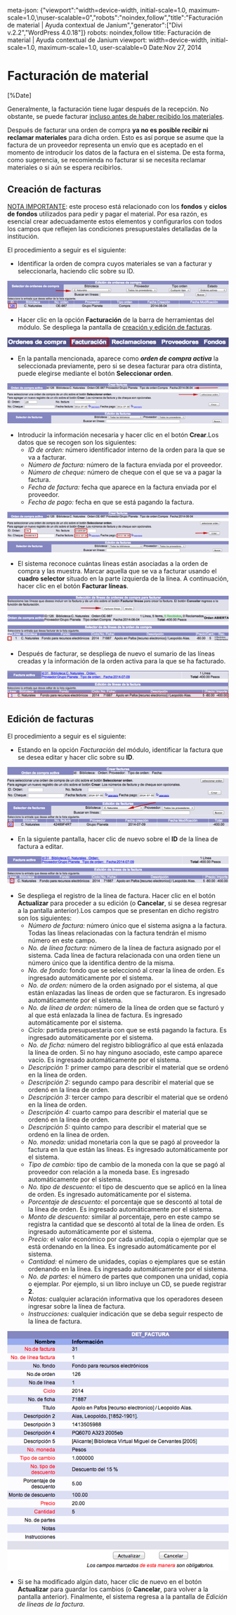 meta-json: {"viewport":"width=device-width, initial-scale=1.0, maximum-scale=1.0,\nuser-scalable=0","robots":"noindex,follow","title":"Facturación de material | Ayuda contextual de Janium","generator":["Divi v.2.2","WordPress 4.0.18"]}
robots: noindex,follow
title: Facturación de material | Ayuda contextual de Janium
viewport: width=device-width, initial-scale=1.0, maximum-scale=1.0, user-scalable=0
Date:Nov 27, 2014

# Facturación de material

[%Date]

Generalmente, la facturación tiene lugar después de la recepción. No
obstante, se puede facturar <span
style="text-decoration: underline;">incluso antes de haber recibido los
materiales</span>.

Después de facturar una orden de compra **ya no es posible recibir ni
reclamar materiales** para dicha orden. Esto es así porque se asume que
la factura de un proveedor representa un envío que es aceptado en el
momento de introducir los datos de la factura en el sistema. De esta
forma, como sugerencia, se recomienda no facturar si se necesita
reclamar materiales o si aún se espera recibirlos.

## Creación de facturas

<span style="text-decoration: underline;">NOTA IMPORTANTE</span>: este
proceso está relacionado con los **fondos** y **ciclos de fondos**
utilizados para pedir y pagar el material. Por esa razón, es esencial
crear adecuadamente estos elementos y configurarlos con todos los campos
que reflejen las condiciones presupuestales detalladas de la
institución.

El procedimiento a seguir es el siguiente:

-   Identificar la orden de compra cuyos materiales se van a facturar y
    seleccionarla, haciendo clic sobre su ID.

<img src="Busqueda_seleccion_orden.png" alt="Búsqueda y selección de orden de compra" id="bsquedayseleccindeordendecompra" />

-   Hacer clic en la opción **Facturación** de la barra de herramientas
    del módulo. Se despliega la pantalla de <span
    style="text-decoration: underline;">creación y edición de
    facturas</span>.

<img src="Facturacion.png" alt="Acceso a facturación" id="accesoafacturacin" />

-   En la pantalla mencionada, aparece como ***orden de compra activa***
    la seleccionada previamente, pero si se desea facturar para otra
    distinta, puede elegirse mediante el botón **Seleccionar orden**.

<img src="Facturacion2.png" alt="Pantalla de creación y edición de facturas" id="pantalladecreacinyedicindefacturas" />

-   Introducir la información necesaria y hacer clic en el botón
    **Crear**.Los datos que se recogen son los siguientes:
    -   *ID de orden:* número identificador interno de la orden para la
        que se va a facturar.
    -   *Número de factura:* número de la factura enviada por el
        proveedor.
    -   *Número de cheque:* número de cheque con el que se va a pagar la
        factura.
    -   *Fecha de factura:* fecha que aparece en la factura enviada por
        el proveedor.
    -   *Fecha de pago:* fecha en que se está pagando la factura.

<img src="Facturacion3.png" alt="Introducción de datos para facturación" id="introduccindedatosparafacturacin" />

-   El sistema reconoce cuántas líneas están asociadas a la orden de
    compra y las muestra. Marcar aquella que se va a facturar usando el
    **cuadro selector** situado en la parte izquierda de la línea. A
    continuación, hacer clic en el botón **Facturar líneas**.

<img src="Facturacion4.png" alt="Selección de líneas para factura" id="seleccindelneasparafactura" />

-   Después de facturar, se despliega de nuevo el sumario de las líneas
    creadas y la información de la orden activa para la que se ha
    facturado.

<img src="Facturacion5.png" alt="Líneas de orden ya facturadas" id="lneasdeordenyafacturadas" />

## Edición de facturas

El procedimiento a seguir es el siguiente:

-   Estando en la opción *Facturación* del módulo, identificar la
    factura que se desea editar y hacer clic sobre su **ID**.

<img src="Edicion_facturas.png" alt="Selección de factura para editar" id="seleccindefacturaparaeditar" />

-   En la siguiente pantalla, hacer clic de nuevo sobre el **ID** de la
    línea de factura a editar.

<img src="Edicion_facturas2.png" alt="Selección de línea de factura" id="seleccindelneadefactura" />

-   Se despliega el registro de la línea de factura. Hacer clic en el
    botón **Actualizar** para proceder a su edición (o **Cancelar**, si
    se desea regresar a la pantalla anterior).Los campos que se
    presentan en dicho registro son los siguientes:
    -   *Número de factura:* número único que el sistema asigna a la
        factura. Todas las líneas relacionadas con la factura tendrán el
        mismo número en este campo.
    -   *No. de línea factura:* número de la línea de factura asignado
        por el sistema. Cada línea de factura relacionada con una orden
        tiene un número único que la identifica dentro de la misma.
    -   *No. de fondo:* fondo que se seleccionó al crear la línea de
        orden. Es ingresado automáticamente por el sistema.
    -   *No. de orden:* número de la orden asignado por el sistema, al
        que están enlazadas las líneas de orden que se facturaron. Es
        ingresado automáticamente por el sistema.
    -   *No. de línea de orden:* número de la línea de orden que se
        facturó y al que está enlazada la línea de factura. Es ingresado
        automáticamente por el sistema.
    -   *Ciclo:* partida presupuestaria con que se está pagando la
        factura. Es ingresado automáticamente por el sistema.
    -   *No. de ficha:* número del registro bibliográfico al que está
        enlazada la línea de orden. Si no hay ninguno asociado, este
        campo aparece vacío. Es ingresado automáticamente por el
        sistema.
    -   *Descripción 1:* primer campo para describir el material que se
        ordenó en la línea de orden.
    -   *Descripción 2:* segundo campo para describir el material que se
        ordenó en la línea de orden.
    -   *Descripción 3:* tercer campo para describir el material que se
        ordenó en la línea de orden.
    -   *Descripción 4:* cuarto campo para describir el material que se
        ordenó en la línea de orden.
    -   *Descripción 5:* quinto campo para describir el material que se
        ordenó en la línea de orden.
    -   *No. moneda:* unidad monetaria con la que se pagó al proveedor
        la factura en la que están las líneas. Es ingresado
        automáticamente por el sistema.
    -   *Tipo de cambio:* tipo de cambio de la moneda con la que se pagó
        al proveedor con relación a la moneda base. Es ingresado
        automáticamente por el sistema.
    -   *No. tipo de descuento:* el tipo de descuento que se aplicó en
        la línea de orden. Es ingresado automáticamente por el sistema.
    -   *Porcentaje de descuento:* el porcentaje que se descontó al
        total de la línea de orden. Es ingresado automáticamente por el
        sistema.
    -   *Monto de descuento:* similar al porcentaje, pero en este campo
        se registra la cantidad que se descontó al total de la línea de
        orden. Es ingresado automáticamente por el sistema.
    -   *Precio:* el valor económico por cada unidad, copia o ejemplar
        que se está ordenando en la línea. Es ingresado automáticamente
        por el sistema.
    -   *Cantidad:* el número de unidades, copias o ejemplares que se
        están ordenando en la línea. Es ingresado automáticamente por el
        sistema.
    -   *No. de partes:* el número de partes que componen una unidad,
        copia o ejemplar. Por ejemplo, si un libro incluye un CD, se
        puede registrar **2**.
    -   *Notas:* cualquier aclaración informativa que los operadores
        deseen ingresar sobre la línea de factura.
    -   *Instrucciones:* cualquier indicación que se deba seguir
        respecto de la línea de factura.

<img src="Edicion_facturas3.png" alt="Registro de línea de factura" id="registrodelneadefactura" />

-   Si se ha modificado algún dato, hacer clic de nuevo en el botón
    **Actualizar** para guardar los cambios (o **Cancelar**, para volver
    a la pantalla anterior). Finalmente, el sistema regresa a la
    pantalla de *Edición de líneas de la factura*.

